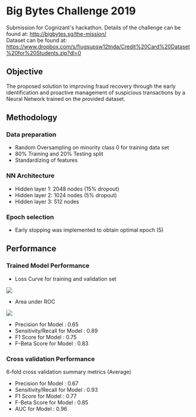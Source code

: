 # Big Bytes Challenge 2019
Submission for Cognizant's hackathon. Details of the challenge can be found at: http://bigbytes.sg/the-mission/  <br/>
Dataset can be found at: https://www.dropbox.com/s/fiugsupsw12tnda/Credit%20Card%20Dataset%20for%20Students.zip?dl=0

## Objective
The proposed solution to improving fraud recovery through the early identification and proactive management of suspicious transactions by a Neural Network trained on the provided dataset. 

## Methodology

### Data preparation
* Random Oversampling on minority class 0 for training data set
* 80% Training and 20% Testing split
* Standardizing of features
   
### NN Architecture
* Hidden layer 1: 2048 nodes (15% dropout)
* Hidden layer 2: 1024 nodes (5% dropout)
* Hidden layer 3: 512 nodes 

### Epoch selection
* Early stopping was implemented to obtain optimal epoch (5)

## Performance

### Trained Model Performance

* Loss Curve for training and validation set
<img src='https://ibb.co/g3TPWN1'>

* Area under ROC
<img src='https://ibb.co/ScyxQjN'>
 
* Precision for Model : 0.65
* Sensitivity/Recall for Model : 0.89
* F1 Score for Model : 0.75
* F-Beta Score for Model : 0.83
 
### Cross validation Performance
6-fold cross validation summary metrics (Average)

* Precision for Model : 0.67
* Sensitivity/Recall for Model : 0.93
* F1 Score for Model : 0.77
* F-Beta Score for Model : 0.85
* AUC for Model : 0.96
 
